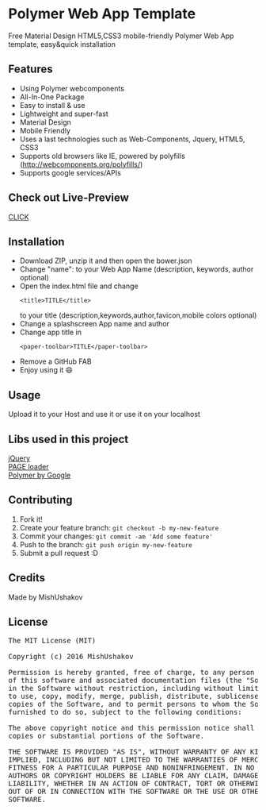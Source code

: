 # Polymer Web App Template
Free Material Design HTML5,CSS3 mobile-friendly Polymer Web App template, easy&amp;quick installation

## Features
- Using Polymer webcomponents
- All-In-One Package
- Easy to install & use
- Lightweight and super-fast
- Material Design
- Mobile Friendly
- Uses a last technologies such as Web-Components, Jquery, HTML5, CSS3
- Supports old browsers like IE, powered by polyfills (http://webcomponents.org/polyfills/)
- Supports google services/APIs

## Check out Live-Preview
<a href="http://mishushakov.github.io/Polymer-Web-App-Template/">CLICK</a>

## Installation
- Download ZIP, unzip it and then open the bower.json
- Change "name": to your Web App Name (description, keywords, author optional)
- Open the index.html file and change <pre><code>&lt;title>TITLE&lt;/title></code></pre> to your title (description,keywords,author,favicon,mobile colors optional)
- Change a splashscreen App name and author
- Change app title in <pre><code>&lt;paper-toolbar>TITLE&lt;/paper-toolbar></code></pre>
- Remove a GitHub FAB
- Enjoy using it :smile:

## Usage
Upload it to your Host and use it or use it on your localhost

## Libs used in this project

<a href="https://jquery.com/">jQuery</a><br />
<a href="http://github.hubspot.com/pace/docs/welcome/">PAGE loader</a><br />
<a href="https://www.polymer-project.org/1.0/">Polymer by Google</a>


## Contributing
1. Fork it!
2. Create your feature branch: `git checkout -b my-new-feature`
3. Commit your changes: `git commit -am 'Add some feature'`
4. Push to the branch: `git push origin my-new-feature`
5. Submit a pull request :D


## Credits
Made by MishUshakov
## License
<pre>
The MIT License (MIT)

Copyright (c) 2016 MishUshakov

Permission is hereby granted, free of charge, to any person obtaining a copy
of this software and associated documentation files (the "Software"), to deal
in the Software without restriction, including without limitation the rights
to use, copy, modify, merge, publish, distribute, sublicense, and/or sell
copies of the Software, and to permit persons to whom the Software is
furnished to do so, subject to the following conditions:

The above copyright notice and this permission notice shall be included in all
copies or substantial portions of the Software.

THE SOFTWARE IS PROVIDED "AS IS", WITHOUT WARRANTY OF ANY KIND, EXPRESS OR
IMPLIED, INCLUDING BUT NOT LIMITED TO THE WARRANTIES OF MERCHANTABILITY,
FITNESS FOR A PARTICULAR PURPOSE AND NONINFRINGEMENT. IN NO EVENT SHALL THE
AUTHORS OR COPYRIGHT HOLDERS BE LIABLE FOR ANY CLAIM, DAMAGES OR OTHER
LIABILITY, WHETHER IN AN ACTION OF CONTRACT, TORT OR OTHERWISE, ARISING FROM,
OUT OF OR IN CONNECTION WITH THE SOFTWARE OR THE USE OR OTHER DEALINGS IN THE
SOFTWARE.
</pre>
